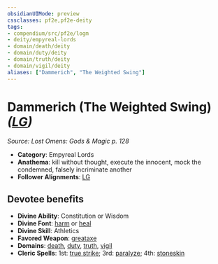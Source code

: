 ```yaml
---
obsidianUIMode: preview
cssclasses: pf2e,pf2e-deity
tags:
- compendium/src/pf2e/logm
- deity/empyreal-lords
- domain/death/deity
- domain/duty/deity
- domain/truth/deity
- domain/vigil/deity
aliases: ["Dammerich", "The Weighted Swing"]
---
```

# Dammerich (The Weighted Swing) *([LG](rules/traits/lg-b1.md "Lawful Good Alignment Trait"))*  
*Source: Lost Omens: Gods & Magic p. 128*  

- **Category**: Empyreal Lords
- **Anathema**: kill without thought, execute the innocent, mock the condemned, falsely incriminate another
- **Follower Alignments**: [LG](rules/traits/lg-b1.md "Lawful Good Alignment Trait")

## Devotee benefits

- **Divine Ability**: Constitution or Wisdom
- **Divine Font**: [harm](compendium/spells/harm.md) or [heal](compendium/spells/heal.md)
- **Divine Skill**: Athletics
- **Favored Weapon**: [greataxe](compendium/equipment/items/greataxe.md)
- **Domains**: [death](compendium/setting/domains.md#Death), [duty](compendium/setting/domains.md#Duty), [truth](compendium/setting/domains.md#Truth), [vigil](compendium/setting/domains.md#Vigil)
- **Cleric Spells**: 1st: [true strike](compendium/spells/true-strike.md); 3rd: [paralyze](compendium/spells/paralyze.md); 4th: [stoneskin](compendium/spells/stoneskin.md)